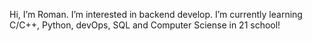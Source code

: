Hi, I’m Roman. I’m interested in backend develop. I’m currently learning C/C++, Python, devOps, SQL and Computer Sciense in 21 school!
